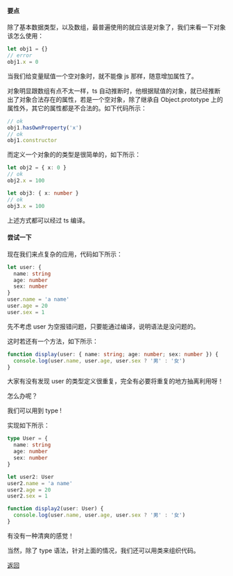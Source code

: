 #### 要点

除了基本数据类型，以及数组，最普遍使用的就应该是对象了，我们来看一下对象该怎么使用：

```ts
let obj1 = {}
// error
obj1.x = 0
```

当我们给变量赋值一个空对象时，就不能像 js 那样，随意增加属性了。

对象明显跟数组有点不太一样，ts 自动推断时，他根据赋值的对象，就已经推断出了对象合法存在的属性，若是一个空对象，除了继承自 Object.prototype 上的属性外，其它的属性都是不合法的。如下代码所示：

```ts
// ok
obj1.hasOwnProperty('x')
// ok
obj1.constructor
```

而定义一个对象的的类型是很简单的，如下所示：

```ts
let obj2 = { x: 0 }
// ok
obj2.x = 100

let obj3: { x: number }
// ok
obj3.x = 100
```

上述方式都可以经过 ts 编译。

#### 尝试一下

现在我们来点复杂的应用，代码如下所示：

```ts
let user: {
  name: string
  age: number
  sex: number
}
user.name = 'a name'
user.age = 20
user.sex = 1
```

先不考虑 user 为空报错问题，只要能通过编译，说明语法是没问题的。

这时若还有一个方法，如下所示：

```ts
function display(user: { name: string; age: number; sex: number }) {
  console.log(user.name, user.age, user.sex ? '男' : '女')
}
```

大家有没有发现 user 的类型定义很重复，完全有必要将重复的地方抽离利用呀！

怎么办呢？

我们可以用到 type !

实现如下所示：

```ts
type User = {
  name: string
  age: number
  sex: number
}

let user2: User
user2.name = 'a name'
user2.age = 20
user2.sex = 1

function display2(user: User) {
  console.log(user.name, user.age, user.sex ? '男' : '女')
}
```

有没有一种清爽的感觉！

当然，除了 type 语法，针对上面的情况，我们还可以用类来组织代码。

[返回](/README.md)
